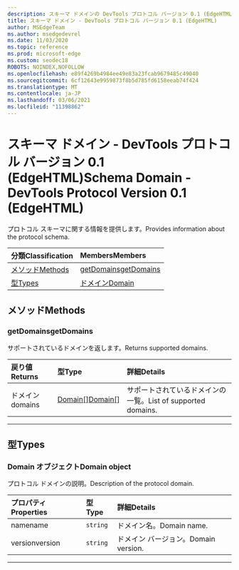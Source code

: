 ```yaml
---
description: スキーマ ドメインの DevTools プロトコル バージョン 0.1 (EdgeHTML) リファレンス。 プロトコル スキーマに関する情報を提供します。
title: スキーマ ドメイン - DevTools プロトコル バージョン 0.1 (EdgeHTML)
author: MSEdgeTeam
ms.author: msedgedevrel
ms.date: 11/03/2020
ms.topic: reference
ms.prod: microsoft-edge
ms.custom: seodec18
ROBOTS: NOINDEX,NOFOLLOW
ms.openlocfilehash: e89f4269b4984ee49e83a23fcab9679485c49040
ms.sourcegitcommit: 6cf12643e9959873f8b5d785fd6158eeab74f424
ms.translationtype: MT
ms.contentlocale: ja-JP
ms.lasthandoff: 03/06/2021
ms.locfileid: "11398862"
---
```

# <a name="schema-domain---devtools-protocol-version-01-edgehtml"></a><span data-ttu-id="8e065-104">スキーマ ドメイン - DevTools プロトコル バージョン 0.1 (EdgeHTML)</span><span class="sxs-lookup"><span data-stu-id="8e065-104">Schema Domain - DevTools Protocol Version 0.1 (EdgeHTML)</span></span>  

<span data-ttu-id="8e065-105">プロトコル スキーマに関する情報を提供します。</span><span class="sxs-lookup"><span data-stu-id="8e065-105">Provides information about the protocol schema.</span></span>  

| <span data-ttu-id="8e065-106">分類</span><span class="sxs-lookup"><span data-stu-id="8e065-106">Classification</span></span> | <span data-ttu-id="8e065-107">Members</span><span class="sxs-lookup"><span data-stu-id="8e065-107">Members</span></span> |  
|:--- |:--- |  
| [<span data-ttu-id="8e065-108">メソッド</span><span class="sxs-lookup"><span data-stu-id="8e065-108">Methods</span></span>](#methods) | [<span data-ttu-id="8e065-109">getDomains</span><span class="sxs-lookup"><span data-stu-id="8e065-109">getDomains</span></span>](#getdomains) |  
| [<span data-ttu-id="8e065-110">型</span><span class="sxs-lookup"><span data-stu-id="8e065-110">Types</span></span>](#types) | [<span data-ttu-id="8e065-111">ドメイン</span><span class="sxs-lookup"><span data-stu-id="8e065-111">Domain</span></span>](#domain) |  

## <a name="methods"></a><span data-ttu-id="8e065-112">メソッド</span><span class="sxs-lookup"><span data-stu-id="8e065-112">Methods</span></span>  

### <a name="getdomains"></a><span data-ttu-id="8e065-113">getDomains</span><span class="sxs-lookup"><span data-stu-id="8e065-113">getDomains</span></span>  

<span data-ttu-id="8e065-114">サポートされているドメインを返します。</span><span class="sxs-lookup"><span data-stu-id="8e065-114">Returns supported domains.</span></span>  

| <span data-ttu-id="8e065-115">戻り値</span><span class="sxs-lookup"><span data-stu-id="8e065-115">Returns</span></span> | <span data-ttu-id="8e065-116">型</span><span class="sxs-lookup"><span data-stu-id="8e065-116">Type</span></span> | <span data-ttu-id="8e065-117">詳細</span><span class="sxs-lookup"><span data-stu-id="8e065-117">Details</span></span> |  
|:--- |:--- |:--- |  
| <span data-ttu-id="8e065-118">ドメイン</span><span class="sxs-lookup"><span data-stu-id="8e065-118">domains</span></span> | [<span data-ttu-id="8e065-119">Domain[]</span><span class="sxs-lookup"><span data-stu-id="8e065-119">Domain[]</span></span>](#domain) | <span data-ttu-id="8e065-120">サポートされているドメインの一覧。</span><span class="sxs-lookup"><span data-stu-id="8e065-120">List of supported domains.</span></span> |  

---  

## <a name="types"></a><span data-ttu-id="8e065-121">型</span><span class="sxs-lookup"><span data-stu-id="8e065-121">Types</span></span>  

### <a name="domain-object"></a><span data-ttu-id="8e065-122">Domain オブジェクト</span><span class="sxs-lookup"><span data-stu-id="8e065-122">Domain object</span></span>  

<a name="domain"></a>  

<span data-ttu-id="8e065-123">プロトコル ドメインの説明。</span><span class="sxs-lookup"><span data-stu-id="8e065-123">Description of the protocol domain.</span></span>  

| <span data-ttu-id="8e065-124">プロパティ</span><span class="sxs-lookup"><span data-stu-id="8e065-124">Properties</span></span> | <span data-ttu-id="8e065-125">型</span><span class="sxs-lookup"><span data-stu-id="8e065-125">Type</span></span> | <span data-ttu-id="8e065-126">詳細</span><span class="sxs-lookup"><span data-stu-id="8e065-126">Details</span></span> |  
|:--- |:--- |:--- |  
| <span data-ttu-id="8e065-127">name</span><span class="sxs-lookup"><span data-stu-id="8e065-127">name</span></span> | `string` | <span data-ttu-id="8e065-128">ドメイン名。</span><span class="sxs-lookup"><span data-stu-id="8e065-128">Domain name.</span></span> |  
| <span data-ttu-id="8e065-129">version</span><span class="sxs-lookup"><span data-stu-id="8e065-129">version</span></span> | `string` | <span data-ttu-id="8e065-130">ドメイン バージョン。</span><span class="sxs-lookup"><span data-stu-id="8e065-130">Domain version.</span></span> |  

---  
